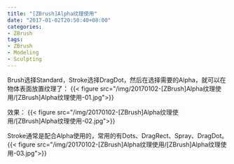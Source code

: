 ```yaml
---
title: "[ZBrush]Alpha纹理使用"
date: "2017-01-02T20:50:40+08:00"
categories:
- ZBrush
tags:
- ZBrush
- Modeling
- Sculpting
---
```



Brush选择Standard，Stroke选择DragDot，然后在选择需要的Alpha，就可以在物体表面放置纹理了：
{{< figure src="/img/20170102-[ZBrush]Alpha纹理使用/[ZBrush]Alpha纹理使用-01.jpg">}}

效果：
{{< figure src="/img/20170102-[ZBrush]Alpha纹理使用/[ZBrush]Alpha纹理使用-02.jpg">}}

Stroke通常是配合Alpha使用的，常用的有Dots、DragRect、Spray、DragDot。
{{< figure src="/img/20170102-[ZBrush]Alpha纹理使用/[ZBrush]Alpha纹理使用-03.jpg">}}
